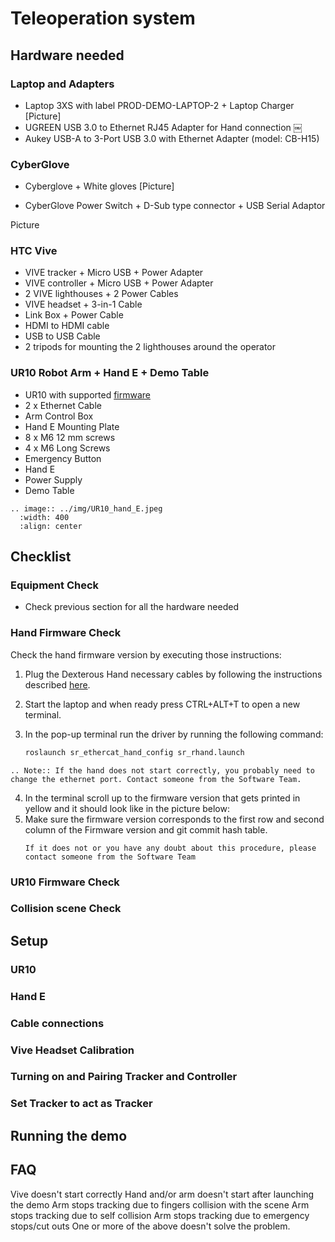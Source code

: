 # Teleoperation system

## Hardware needed
### Laptop and Adapters

* Laptop 3XS with label PROD-DEMO-LAPTOP-2 + Laptop Charger
[Picture]
* UGREEN USB 3.0 to Ethernet RJ45 Adapter for Hand connection
￼
* Aukey USB-A to 3-Port USB 3.0 with Ethernet Adapter (model: CB-H15)

### CyberGlove
* Cyberglove + White gloves
[Picture]
                                                                                                                                                                          
* CyberGlove Power Switch + D-Sub type connector + USB Serial Adaptor

Picture

### HTC Vive
* VIVE tracker + Micro USB + Power Adapter
* VIVE controller + Micro USB + Power Adapter
* 2 VIVE lighthouses + 2 Power Cables
* VIVE headset + 3-in-1 Cable 
* Link Box + Power Cable                                                                                                                                  
* HDMI to HDMI cable
* USB to USB Cable
* 2 tripods for mounting the 2 lighthouses around the operator

### UR10 Robot Arm + Hand E + Demo Table
* UR10 with supported [firmware]()
* 2 x Ethernet Cable
* Arm Control Box
* Hand E Mounting Plate
* 8 x M6 12 mm screws
* 4 x M6 Long Screws
* Emergency Button
* Hand E
* Power Supply
* Demo Table

```eval_rst
.. image:: ../img/UR10_hand_E.jpeg
  :width: 400
  :align: center
```

## Checklist
### Equipment Check
* Check previous section for all the hardware needed
### Hand Firmware Check
Check the hand firmware version by executing those instructions:

1. Plug the Dexterous Hand necessary cables by following the instructions described [here](https://dexterous-hand.readthedocs.io/en/latest/user_guide/1_setting_up_the_hand.html#connecting-cables).
2. Start the laptop and when ready press CTRL+ALT+T to open a new terminal.
3. In the pop-up terminal run the driver by running the following command:

   ```sh
   roslaunch sr_ethercat_hand_config sr_rhand.launch
   ```

  ```eval_rst
  .. Note:: If the hand does not start correctly, you probably need to change the ethernet port. Contact someone from the Software Team.
  ```
4. In the terminal scroll up to the firmware version that gets printed in yellow and it should look like in the picture below:
5. Make sure the firmware version corresponds to the first row and second column of the Firmware version and git commit hash table.
   ```eval_rst
   If it does not or you have any doubt about this procedure, please contact someone from the Software Team
   ```
### UR10 Firmware Check

### Collision scene Check

## Setup
### UR10
### Hand E
### Cable connections
### Vive Headset Calibration
### Turning on and Pairing Tracker and Controller
### Set Tracker to act as Tracker

## Running the demo
## FAQ
Vive doesn't start correctly
Hand and/or arm doesn't start after launching the demo
Arm stops tracking due to fingers collision with the scene
Arm stops tracking due to self collision
Arm stops tracking due to emergency stops/cut outs
One or more of the above doesn't solve the problem.



